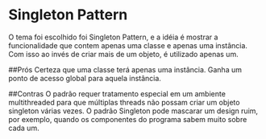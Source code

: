 # Singleton Pattern
O tema foi escolhido foi Singleton Pattern, e a idéia é mostrar a funcionalidade  que contem apenas uma classe e apenas uma instância.
Com isso ao invés de criar mais de um objeto, é utilizado apenas um.

##Prós
Certeza que uma classe terá apenas uma instância.
Ganha um ponto de acesso global para aquela instância.

##Contras
O padrão requer tratamento especial em um ambiente multithreaded para que múltiplas threads não possam criar um objeto singleton várias vezes.
O padrão Singleton pode mascarar um design ruim, por exemplo, quando os componentes do programa sabem muito sobre cada um.